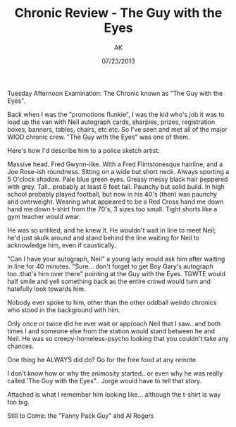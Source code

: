 ﻿---
author: AK
date: 07/23/2013
description: Overview of WIOD chronic - The Guy with the Eyes
title: Chronic Review - The Guy with the Eyes
---

Tuesday Afternoon Examination: The Chronic known as "The Guy with the Eyes".

Back when I was the "promotions flunkie", I was the kid who's job it was to load up the van with Neil autograph cards, sharpies, prizes, registration boxes, banners, tables, chairs, etc etc. So I've seen and met all of the major WIOD chronic crew. "The Guy with the Eyes" was one of them.

Here's how I'd describe him to a police sketch artist:

Massive head. Fred Gwynn-like. With a Fred Flintstonesque hairline, and a Joe Rose-ish roundness. Sitting on a wide but short neck. Always sporting a 5 O'clock shadow. Pale blue green eyes. Greasy messy black hair peppered with grey. Tall.. probably at least 6 feet tall. Paunchy but solid build. In high school probably played football, but now in his 40's (then) was paunchy and overweight. Wearing what appeared to be a Red Cross hand me down hand me down t-shirt from the 70's, 3 sizes too small. Tight shorts like a gym teacher would wear.

He was so unliked, and he knew it. He wouldn't wait in line to meet Neil; he'd just skulk around and stand behind the line waiting for Neil to acknowledge him, even if caustically.

"Can I have your autograph, Neil" a young lady would ask him after waiting in line for 40 minutes. "Sure... don't forget to get Boy Gary's autograph too..that's him over there" pointing at the Guy with the Eyes. TGWTE would half smile and yell something back as the entire crowd would turn and hatefully look towards him.

Nobody ever spoke to him, other than the other oddball weirdo chronics who stood in the background with him.

Only once or twice did he ever wait or approach Neil that I saw.. and both times I and someone else from the station would stand between he and Neil. He was so creepy-homeless-psycho looking that you couldn't take any chances.

One thing he ALWAYS did do? Go for the free food at any remote.

I don't know how or why the animosity started.. or even why he was really called 'The Guy with the Eyes".. Jorge would have to tell that story.

Attached is what I remember him looking like... although the t-shirt is way too big.

Still to Come: the "Fanny Pack Guy" and Al Rogers
